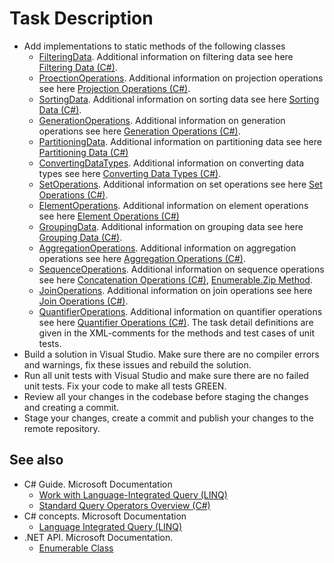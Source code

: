 # Task Description

- Add implementations to static methods of the following classes 
    - [FilteringData](/Linq/FilteringData.cs). Additional information on filtering data see here [Filtering Data (C#)](https://docs.microsoft.com/en-us/dotnet/csharp/programming-guide/concepts/linq/filtering-data).  
    - [ProectionOperations](Linq/ProjectionOperations.cs). Additional information on projection operations see here [Projection Operations (C#)](https://docs.microsoft.com/en-us/dotnet/csharp/programming-guide/concepts/linq/projection-operations).
    - [SortingData](/Linq/SortingData.cs). Additional information on sorting data see here [Sorting Data (C#)](https://docs.microsoft.com/en-us/dotnet/csharp/programming-guide/concepts/linq/sorting-data).
    - [GenerationOperations](/Linq/GenerationOperations.cs). Additional information on generation operations see here [Generation Operations (C#)](https://docs.microsoft.com/en-us/dotnet/csharp/programming-guide/concepts/linq/generation-operations).
    - [PartitioningData](/Linq/PartitioningData.cs). Additional information on partitioning data see here [Partitioning Data (C#)](https://docs.microsoft.com/en-us/dotnet/csharp/programming-guide/concepts/linq/partitioning-data)
    - [ConvertingDataTypes](/Linq/ConvertingDataTypes.cs). Additional information on converting data types see here [Converting Data Types (C#)](https://docs.microsoft.com/en-us/dotnet/csharp/programming-guide/concepts/linq/converting-data-types).
    - [SetOperations](/Linq/SetOperations.cs). Additional information on set operations see here [Set Operations (C#)](https://docs.microsoft.com/en-us/dotnet/csharp/programming-guide/concepts/linq/set-operations).
    - [ElementOperations](/Linq/ElementOperations.cs). Additional information on element operations see here [Element Operations (C#)](https://docs.microsoft.com/en-us/dotnet/csharp/programming-guide/concepts/linq/element-operations)
    - [GroupingData](/Linq/GroupingData.cs). Additional information on grouping data see here [Grouping Data (C#)](https://docs.microsoft.com/en-us/dotnet/csharp/programming-guide/concepts/linq/grouping-data).
    - [AggregationOperations](/Linq/AggregationOperations.cs). Additional information on aggregation operations  see here [Aggregation Operations (C#)](https://docs.microsoft.com/en-us/dotnet/csharp/programming-guide/concepts/linq/aggregation-operations).    
    - [SequenceOperations](/Linq/SequenceOperations.cs). Additional information on sequence operations  see here [Concatenation Operations (C#)](https://docs.microsoft.com/en-us/dotnet/csharp/programming-guide/concepts/linq/concatenation-operations), [Enumerable.Zip Method](https://docs.microsoft.com/en-us/dotnet/api/system.linq.enumerable.zip?view=netcore-3.1).
    - [JoinOperations](/Linq/JoinOperations.cs). Additional information on join operations see here [Join Operations (C#)](https://docs.microsoft.com/en-us/dotnet/csharp/programming-guide/concepts/linq/join-operations).
    - [QuantifierOperations](/Linq/QuantifierOperations.cs). Additional information on quantifier operations see here [Quantifier Operations (C#)](https://docs.microsoft.com/en-us/dotnet/csharp/programming-guide/concepts/linq/quantifier-operations).
The task detail definitions are given in the XML-comments for the methods and test cases of unit tests.
- Build a solution in Visual Studio. Make sure there are no compiler errors and warnings, fix these issues and rebuild the solution.
- Run all unit tests with Visual Studio and make sure there are no failed unit tests. Fix your code to make all tests GREEN.
- Review all your changes in the codebase before staging the changes and creating a commit.
- Stage your changes, create a commit and publish your changes to the remote repository.

## See also
- C# Guide. Microsoft Documentation
    - [Work with Language-Integrated Query (LINQ)](https://docs.microsoft.com/en-us/dotnet/csharp/tutorials/working-with-linq)
    - [Standard Query Operators Overview (C#)](https://docs.microsoft.com/en-us/dotnet/csharp/programming-guide/concepts/linq/standard-query-operators-overview)
- C# concepts. Microsoft Documentation
    - [Language Integrated Query (LINQ)](https://docs.microsoft.com/en-us/dotnet/csharp/linq/)
- .NET API. Microsoft Documentation. 
    - [Enumerable Class](https://docs.microsoft.com/en-us/dotnet/api/system.linq.enumerable?view=netcore-3.1)